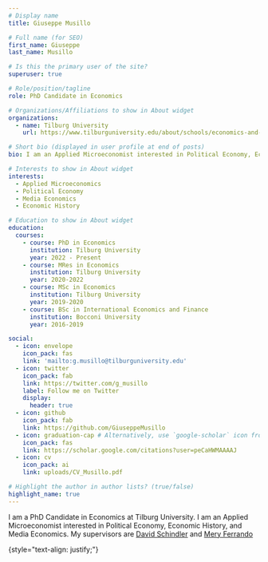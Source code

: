 ```yaml
---
# Display name
title: Giuseppe Musillo

# Full name (for SEO)
first_name: Giuseppe
last_name: Musillo

# Is this the primary user of the site?
superuser: true

# Role/position/tagline
role: PhD Candidate in Economics

# Organizations/Affiliations to show in About widget
organizations:
  - name: Tilburg University
    url: https://www.tilburguniversity.edu/about/schools/economics-and-management/organization/departments/economics

# Short bio (displayed in user profile at end of posts)
bio: I am an Applied Microeconomist interested in Political Economy, Economic History, and Media Economics.

# Interests to show in About widget
interests:
  - Applied Microeconomics
  - Political Economy
  - Media Economics
  - Economic History

# Education to show in About widget
education:
  courses:
    - course: PhD in Economics
      institution: Tilburg University
      year: 2022 - Present
    - course: MRes in Economics
      institution: Tilburg University
      year: 2020-2022
    - course: MSc in Economics
      institution: Tilburg University
      year: 2019-2020
    - course: BSc in International Economics and Finance
      institution: Bocconi University
      year: 2016-2019

social:
  - icon: envelope
    icon_pack: fas
    link: 'mailto:g.musillo@tilburguniversity.edu'
  - icon: twitter
    icon_pack: fab
    link: https://twitter.com/g_musillo
    label: Follow me on Twitter
    display:
      header: true
  - icon: github
    icon_pack: fab
    link: https://github.com/GiuseppeMusillo
  - icon: graduation-cap # Alternatively, use `google-scholar` icon from `ai` icon pack
    icon_pack: fas
    link: https://scholar.google.com/citations?user=peCaHWMAAAAJ 
  - icon: cv
    icon_pack: ai
    link: uploads/CV_Musillo.pdf

# Highlight the author in author lists? (true/false)
highlight_name: true
---
```


I am a PhD Candidate in Economics at Tilburg University. I am an Applied Microeconomist interested in Political Economy, Economic History, and Media Economics. My supervisors are [David Schindler](https://david-schindler.de/) and [Mery Ferrando](https://meryferrando.com/)
  
{style="text-align: justify;"}
